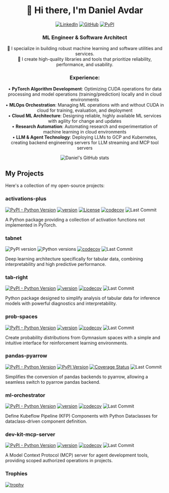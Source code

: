 

<div align="center">
  
# 👋 Hi there, I'm Daniel Avdar

[![LinkedIn](https://img.shields.io/badge/LinkedIn-0077B5?style=for-the-badge&logo=linkedin&logoColor=white)](https://www.linkedin.com/in/daniel-avdar-089400124/)
[![GitHub](https://img.shields.io/badge/GitHub-100000?style=for-the-badge&logo=github&logoColor=white)](https://github.com/DanielAvdar)
[![PyPI](https://img.shields.io/badge/PyPI-3775A9?style=for-the-badge&logo=pypi&logoColor=white)](https://pypi.org/user/danielavdar)

</div>

<div align="center">
  
### ML Engineer & Software Architect

🔭 I specialize in building robust machine learning and software utilities and services.  
🌱 I create high-quality libraries and tools that prioritize reliability, performance, and usability.  

### Experience:
• **PyTorch Algorithm Development**: Optimizing CUDA operations for data processing and model operations (training/prediction) locally and in cloud environments  
• **MLOps Orchestration**: Managing ML operations with and without CUDA in cloud for training, evaluation, and deployment  
• **Cloud ML Architecture**: Designing reliable, highly available ML services with agility for change and updates  
• **Research Automation**: Automating research and experimentation of machine learning in cloud environments  
• **LLM & Agent Technology**: Deploying LLMs to GCP and Kubernetes, creating backend engineering servers for LLM streaming and MCP tool servers

</div>

<div align="center">
<img alt="Daniel's GitHub stats" src="https://github-readme-stats.vercel.app/api?username=danielavdar&show_icons=true&theme=dark"/>
</div>

## My Projects

Here's a collection of my open-source projects:

### activations-plus
[![PyPI - Python Version](https://img.shields.io/pypi/pyversions/activations-plus)](https://pypi.org/project/activations-plus/)
[![version](https://img.shields.io/pypi/v/activations-plus)](https://img.shields.io/pypi/v/activations-plus)
[![License](https://img.shields.io/:license-MIT-blue.svg)](https://opensource.org/licenses/MIT)
[![codecov](https://codecov.io/gh/DanielAvdar/activations-plus/graph/badge.svg)](https://codecov.io/gh/DanielAvdar/activations-plus)
![Last Commit](https://img.shields.io/github/last-commit/DanielAvdar/activations-plus/main)

A Python package providing a collection of activation functions not implemented in PyTorch.

### tabnet
![PyPI version](https://img.shields.io/pypi/v/pytorch-tabnet2.svg)
![Python versions](https://img.shields.io/pypi/pyversions/pytorch-tabnet2.svg)
[![codecov](https://codecov.io/gh/DanielAvdar/tabnet/branch/main/graph/badge.svg)](https://codecov.io/gh/DanielAvdar/tabnet/tree/main)
![Last Commit](https://img.shields.io/github/last-commit/DanielAvdar/tabnet/main)

Deep learning architecture specifically for tabular data, combining interpretability and high predictive performance.

### tab-right
[![PyPI - Python Version](https://img.shields.io/pypi/pyversions/tab-right)](https://pypi.org/project/tab-right/)
[![version](https://img.shields.io/pypi/v/tab-right)](https://pypi.org/project/tab-right/)
[![codecov](https://codecov.io/gh/DanielAvdar/tab-right/graph/badge.svg?token=N0V9KANTG2)](https://codecov.io/gh/DanielAvdar/tab-right)
![Last Commit](https://img.shields.io/github/last-commit/DanielAvdar/tab-right/main)

Python package designed to simplify analysis of tabular data for inference models with powerful diagnostics and interpretability.

### prob-spaces
[![PyPI - Python Version](https://img.shields.io/pypi/pyversions/prob-spaces)](https://pypi.org/project/prob-spaces/)
[![version](https://img.shields.io/pypi/v/prob-spaces)](https://img.shields.io/pypi/v/prob-spaces)
[![codecov](https://codecov.io/gh/DanielAvdar/prob-spaces/graph/badge.svg?token=N0V9KANTG2)](https://codecov.io/gh/DanielAvdar/prob-spaces)
![Last Commit](https://img.shields.io/github/last-commit/DanielAvdar/prob-spaces/main)

Create probability distributions from Gymnasium spaces with a simple and intuitive interface for reinforcement learning environments.

### pandas-pyarrow
[![PyPI - Python Version](https://img.shields.io/pypi/pyversions/pandas-pyarrow)](https://pypi.org/project/pandas-pyarrow/)
[![PyPI Version](https://img.shields.io/pypi/v/pandas-pyarrow)](https://pypi.org/project/pandas-pyarrow/)
[![Coverage Status](https://codecov.io/gh/DanielAvdar/pandas-pyarrow/branch/main/graph/badge.svg?token=N0V9KANTG2)](https://codecov.io/gh/DanielAvdar/pandas-pyarrow)
![Last Commit](https://img.shields.io/github/last-commit/DanielAvdar/pandas-pyarrow/main)

Simplifies the conversion of pandas backends to pyarrow, allowing a seamless switch to pyarrow pandas backend.

### ml-orchestrator
[![PyPI - Python Version](https://img.shields.io/pypi/pyversions/ml-orchestrator)](https://pypi.org/project/ml-orchestrator/)
[![version](https://img.shields.io/pypi/v/ml-orchestrator)](https://img.shields.io/pypi/v/ml-orchestrator)
[![codecov](https://codecov.io/gh/DanielAvdar/ml-orchestrator/graph/badge.svg?token=N0V9KANTG2)](https://codecov.io/gh/DanielAvdar/ml-orchestrator)
![Last Commit](https://img.shields.io/github/last-commit/DanielAvdar/ml-orchestrator/main)

Define Kubeflow Pipeline (KFP) Components with Python Dataclasses for dataclass-driven component definition.

### dev-kit-mcp-server
[![PyPI - Python Version](https://img.shields.io/pypi/pyversions/dev-kit-mcp-server)](https://pypi.org/project/dev-kit-mcp-server/)
[![version](https://img.shields.io/pypi/v/dev-kit-mcp-server)](https://img.shields.io/pypi/v/dev-kit-mcp-server)
[![codecov](https://codecov.io/gh/DanielAvdar/dev-kit-mcp-server/graph/badge.svg?token=N0V9KANTG2)](https://codecov.io/gh/DanielAvdar/dev-kit-mcp-server)
![Last Commit](https://img.shields.io/github/last-commit/DanielAvdar/dev-kit-mcp-server/main)

A Model Context Protocol (MCP) server for agent development tools, providing scoped authorized operations in projects.

### Trophies 
[![trophy](https://github-profile-trophy.vercel.app/?username=DanielAvdar&theme=flat&no-bg=true&no-frame=true&column=8&margin-w=15&margin-h=15&rank=SSS,SS,S,AAA,AA,A,B,C,SECRET)](https://github.com/DanielAvdar/github-profile-trophy#about-rank)
